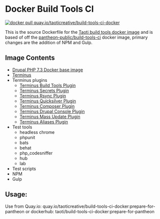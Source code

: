 # Docker Build Tools CI

[![docker pull quay.io/taoticreative/build-tools-ci-docker](https://img.shields.io/badge/image-quay-blue.svg)](https://quay.io/repository/taoticreative/build-tools-ci-docker)

This is the source Dockerfile for the [Taoti build tools docker image](https://quay.io/repository/taoticreative/build-tools-ci-docker) and is based of off the [pantheon-public/build-tools-ci](https://quay.io/repository/pantheon-public/build-tools-ci) docker image, primary changes are the addition of NPM and Gulp.

## Image Contents

- [Drupal PHP 7.3 Docker base image](https://github.com/drupal-docker/php/tree/master/7.3)
- [Terminus](https://github.com/pantheon-systems/terminus)
- Terminus plugins
  - [Terminus Build Tools Plugin](https://github.com/pantheon-systems/terminus-build-tools-plugin)
  - [Terminus Secrets Plugin](https://github.com/pantheon-systems/terminus-secrets-plugin)
  - [Terminus Rsync Plugin](https://github.com/pantheon-systems/terminus-rsync)
  - [Terminus Quicksilver Plugin](https://github.com/pantheon-systems/terminus-quicksilver-plugin)
  - [Terminus Composer Plugin](https://github.com/pantheon-systems/terminus-composer-plugin)
  - [Terminus Drupal Console Plugin](https://github.com/pantheon-systems/terminus-drupal-console-plugin)
  - [Terminus Mass Update Plugin](https://github.com/pantheon-systems/terminus-mass-update)
  - [Terminus Aliases Plugin](https://github.com/pantheon-systems/terminus-aliases-plugin)
- Test tools
  - headless chrome
  - phpunit
  - bats
  - behat
  - php_codesniffer
  - hub
  - lab
- Test scripts
- NPM
- Gulp

## Usage:
Use from Quay.io: quay.io/taoticreative/build-tools-ci-docker:prepare-for-pantheon
or dockerhub: taoti/build-tools-ci-docker:prepare-for-pantheon
